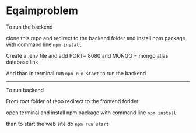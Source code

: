 # Eqaimproblem

To run the backend

clone this repo and redirect to the backend folder and install npm package with command line `npm install`

Create a .env file and add PORT= 8080 and MONGO = mongo atlas database link

And than in terminal run `npm run start` to run the backend

----------------------------------------------

To run backend

From root folder of repo redirect to the frontend forlder

open terminal and install npm package with command line `npm install`

than to start the web site do `npm run start`





